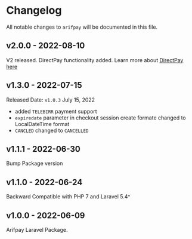 # Changelog

All notable changes to `arifpay` will be documented in this file.

## v2.0.0 - 2022-08-10

V2 released. DirectPay functionality added. Learn more about [DirectPay here](https://developer.arifpay.net/docs/direcPay/overview)

## v1.3.0 - 2022-07-15

Released Date: `v1.0.3` July 15, 2022

- added  `TELEBIRR` payment support
- `expiredate` parameter in checkout session create formate changed to LocalDateTime format
- `CANCLED` changed to `CANCELLED`

## v1.1.1 - 2022-06-30

Bump Package version

## v1.1.0 - 2022-06-24

Backward Compatible with PHP 7 and Laravel 5.4^

## v1.0.0 - 2022-06-09

Arifpay Laravel Package.
